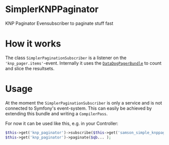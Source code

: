 SimplerKNPPaginator
=====
KNP Paginator Evensubscriber to paginate stuff fast

How it works
===
The class `SimplerPaginationSubscriber` is a listener on the `'knp_pager.items'`-event.
Internally it uses the [``DataDogPagerBundle``](https://github.com/DATA-DOG/DataDogPagerBundle) to count and slice the resultsets.

Usage
===
At the moment the `SimplerPaginationSubscriber` is only a service and is not connected to Symfony's event-system. This can easily be achieved by extending this bundle and writing a `CompilerPass`.

For now it can be used like this, e.g. in your Controller:
```php
$this->get('knp_paginator')->subscribe($this->get('samson_simple_knppaginator.subscriber.simpler_pagination_subscriber'));
$this->get('knp_paginator')->paginate($qb... );
```
